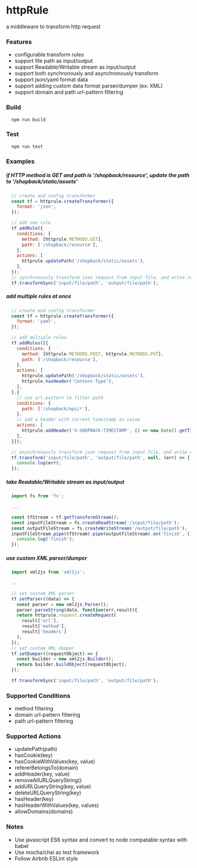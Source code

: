 # httpRule
a middleware to transform http request

### Features
* configurable transform rules
* support file path as input/output
* support Readable/Writable stream as input/output
* support both synchronously and asynchronously transform
* support json/yaml format data
* support adding custom data format parser/dumper (ex: XML)
* support domain and path url-pattern filtering

### Build
```shell
  npm run build
```

### Test
```shell
  npm run test
```

### Examples
##### if HTTP method is GET and path is '/shopback/resource', update the path to '/shopback/static/assets'
```javascript
  // create and config transformer
  const tf = httprule.createTransformer({
    format: 'json',
  });

  // add one rule
  tf.addRule({
    conditions: {
      method: [httprule.METHODS.GET],
      path: ['/shopback/resource'],
    },
    actions: [
      httprule.updatePath('/shopback/static/assets'),
    ],
  });
  // synchronously transform json request from input file, and write result to output file
  tf.transformSync('input/file/path', 'output/file/path');
```

##### add multiple rules at once
```javascript
  // create and config transformer
  const tf = httprule.createTransformer({
    format: 'yaml',
  });

  // add multiple rules
  tf.addRules([{
    conditions: {
      method: [httprule.METHODS.POST, httprule.METHODS.PUT],
      path: ['/shopback/resource'],
    },
    actions: [
      httprule.updatePath('/shopback/static/assets'),
      httprule.hasHeader('Content-Type'),
    ],
  },{
    // use url-pattern to filter path
    conditions: {
      path: ['/shopback/api/*'],
    },
    // add a header with current timestamp as value
    actions: [
      httprule.addHeader('X-SHOPBACK-TIMESTAMP', () => new Date().getTime()),
    ],
  }]);

  // asynchronously transform json request from input file, and write result to output file
  tf.transform('input/file/path', 'output/file/path', null, (err) => {
    console.log(err);
  });
```

##### take Readable/Writable stream as input/output
```javascript
  import fs from 'fs';

  ...

  const tfStream = tf.getTransformStream();
  const inputFileStream = fs.createReadStream('/input/file/path');
  const outputFileStream = fs.createWriteStream('/output/file/path');  
  inputFileStream.pipe(tfStream).pipe(outputFileStream).on('finish', () => {
    console.log('finish');
  });
```

##### use custom XML parser/dumper
```javascript
  import xml2js from 'xml2js';

  ...

  // set custom XML parser
  tf.setParser((data) => {
    const parser = new xml2js.Parser();
    parser.parseString(data, function(err,result){
    return httprule.request.createRequest(
      result['url'],
      result['method'],
      result['headers']
    ); 
  });
  // set custom XML dumper
  tf.setDumper((requestObject) => {
    const builder = new xml2js.Builder();
    return builder.buildObject(requestObject);
  });

  tf.transformSync('input/file/path', 'output/file/path');
```

### Supported Conditions
* method filtering
* domain url-pattern filtering
* path url-pattern filtering


### Supported Actions
* updatePath(path)
* hasCookie(key)
* hasCookieWithValues(key, value)
* refererBelongsTo(domain)
* addHeader(key, value)
* removeAllURLQueryString()
* addURLQueryString(key, value)
* deleteURLQueryString(key)
* hasHeader(key)
* hasHeaderWithValues(key, values)
* allowDomains(domains)

### Notes
* Use javascript ES6 syntax and convert to node compatable syntax with babel
* Use mocha/chai as test framework
* Follow Airbnb ESLint style

